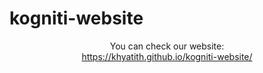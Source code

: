 # kogniti-website
<p align=center>You can check our website:<br>
<a align=center href="https://khyatith.github.io/kogniti-website/">https://khyatith.github.io/kogniti-website/</a>
</p>
